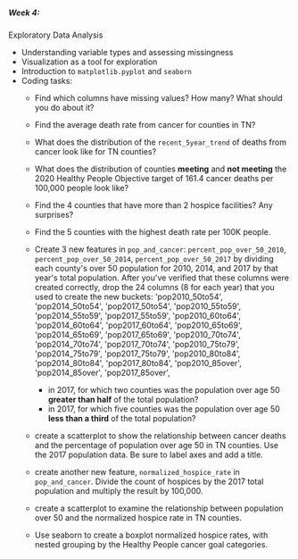 ##### Week 4:
Exploratory Data Analysis
- Understanding variable types and assessing missingness
- Visualization as a tool for exploration
- Introduction to `matplotlib.pyplot` and `seaborn`
- Coding tasks:  
  * Find which columns have missing values? How many? What should you do about it? 
  * Find the average death rate from cancer for counties in TN?
  * What does the distribution of the `recent_5year_trend` of deaths from cancer look like for TN counties?
  * What does the distribution of counties **meeting** and **not meeting** the 2020 Healthy People Objective target of 161.4 cancer deaths per 100,000 people look like?
   * Find the 4 counties that have more than 2 hospice facilities? Any surprises?
    * Find the 5 counties with the highest death rate per 100K people.
  * Create 3 new features in `pop_and_cancer`:  `percent_pop_over_50_2010`, `percent_pop_over_50_2014`, `percent_pop_over_50_2017` by dividing each county's over 50 population for 2010, 2014, and 2017 by that year's total population. After you've verified that these columns were created correctly, drop the 24 columns (8 for each year) that you used to create the new buckets: 'pop2010_50to54',
  'pop2014_50to54', 'pop2017_50to54', 'pop2010_55to59', 'pop2014_55to59', 'pop2017_55to59', 'pop2010_60to64', 'pop2014_60to64', 'pop2017_60to64', 'pop2010_65to69', 'pop2014_65to69', 'pop2017_65to69', 'pop2010_70to74', 'pop2014_70to74', 'pop2017_70to74', 'pop2010_75to79', 'pop2014_75to79', 'pop2017_75to79', 'pop2010_80to84', 'pop2014_80to84', 'pop2017_80to84', 'pop2010_85over', 'pop2014_85over', 'pop2017_85over',
     - in 2017, for which two counties was the population over age 50 **greater than half** of the total population?
     - in 2017, for which five counties was the population over age 50 **less than a third** of the total population?

  * create a scatterplot to show the relationship between cancer deaths and the percentage of population over age 50 in TN counties. Use the 2017 population data. Be sure to label axes and add a title.
  * create another new feature, `normalized_hospice_rate` in `pop_and_cancer`. Divide the count of hospices by the 2017 total population and multiply the result by 100,000.
  * create a scatterplot to examine the relationship between population over 50 and the normalized hospice rate in TN counties.
  * Use seaborn to create a boxplot normalized hospice rates, with nested grouping by the Healthy People cancer goal categories.
  